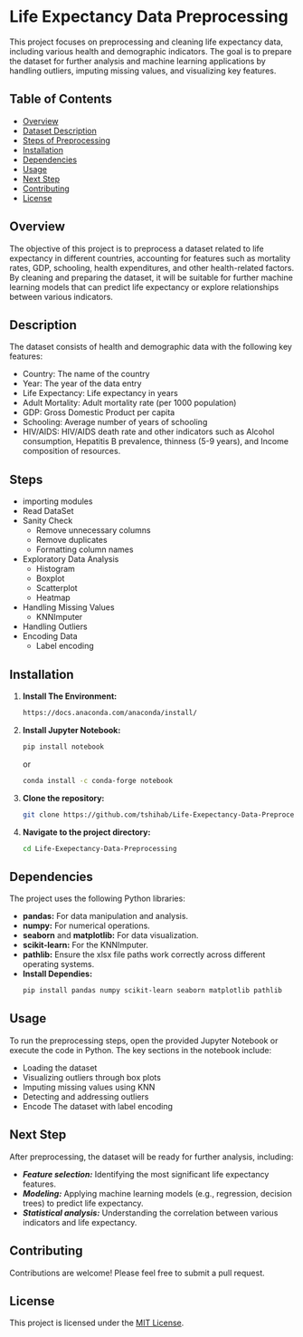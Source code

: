 # Life Expectancy Data Preprocessing

This project focuses on preprocessing and cleaning life expectancy data, including various health and demographic indicators. The goal is to prepare the dataset for further analysis and machine learning applications by handling outliers, imputing missing values, and visualizing key features.

## Table of Contents

- [Overview](#overview)
- [Dataset Description](#description)
- [Steps of Preprocessing](#steps)
- [Installation](#installation)
- [Dependencies](#dependencies)
- [Usage](#usage)
- [Next Step](#next_step)
- [Contributing](#contributing)
- [License](#license)

## Overview

The objective of this project is to preprocess a dataset related to life expectancy in different countries, accounting for features such as mortality rates, GDP, schooling, health expenditures, and other health-related factors. By cleaning and preparing the dataset, it will be suitable for further machine learning models that can predict life expectancy or explore relationships between various indicators.

## Description
The dataset consists of health and demographic data with the following key features:

  - Country: The name of the country
  - Year: The year of the data entry
  - Life Expectancy: Life expectancy in years
  - Adult Mortality: Adult mortality rate (per 1000 population)
  - GDP: Gross Domestic Product per capita
  - Schooling: Average number of years of schooling
  - HIV/AIDS: HIV/AIDS death rate
and other indicators such as Alcohol consumption, Hepatitis B prevalence, thinness (5-9 years), and Income composition of resources.

## Steps

- importing modules
- Read DataSet
- Sanity Check
    - Remove unnecessary columns
    - Remove duplicates
    - Formatting column names
- Exploratory Data Analysis
    - Histogram
    - Boxplot
    - Scatterplot
    - Heatmap
- Handling Missing Values
    - KNNImputer
- Handling Outliers
- Encoding Data
    - Label encoding

## Installation

1. **Install The Environment:**
   ```bash
   https://docs.anaconda.com/anaconda/install/
   ```

2. **Install Jupyter Notebook:**
   ```bash
   pip install notebook
   ```
   or
   ```bash
   conda install -c conda-forge notebook
   ```
3. **Clone the repository:**

    ```bash
    git clone https://github.com/tshihab/Life-Exepectancy-Data-Preprocessing.git
    ```

4. **Navigate to the project directory:**

    ```bash
    cd Life-Exepectancy-Data-Preprocessing
    ```

## Dependencies

The project uses the following Python libraries:

  - **pandas:** For data manipulation and analysis.
  - **numpy:** For numerical operations.
  - **seaborn** and **matplotlib:** For data visualization.
  - **scikit-learn:** For the KNNImputer.
  - **pathlib:** Ensure the xlsx file paths work correctly across different operating systems.
  - **Install Dependies:**
    ```bash
    pip install pandas numpy scikit-learn seaborn matplotlib pathlib
    ```

## Usage
To run the preprocessing steps, open the provided Jupyter Notebook or execute the code in Python. The key sections in the notebook include:

  - Loading the dataset
  - Visualizing outliers through box plots
  - Imputing missing values using KNN
  - Detecting and addressing outliers
  - Encode The dataset with label encoding

## Next Step
After preprocessing, the dataset will be ready for further analysis, including:

  - ***Feature selection:*** Identifying the most significant life expectancy features.
  - ***Modeling:*** Applying machine learning models (e.g., regression, decision trees) to predict life expectancy.
  - ***Statistical analysis:*** Understanding the correlation between various indicators and life expectancy.

## Contributing

Contributions are welcome! Please feel free to submit a pull request.

## License

This project is licensed under the [MIT License](LICENSE).

